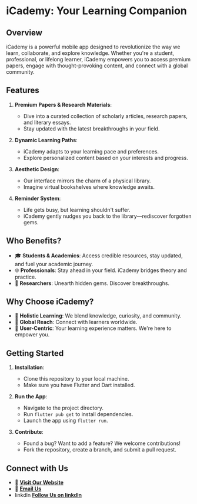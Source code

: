 
# iCademy: Your Learning Companion

## Overview

iCademy is a powerful mobile app designed to revolutionize the way we learn, collaborate, and explore knowledge. Whether you're a student, professional, or lifelong learner, iCademy empowers you to access premium papers, engage with thought-provoking content, and connect with a global community.

## Features

1. **Premium Papers & Research Materials**:
   - Dive into a curated collection of scholarly articles, research papers, and literary essays.
   - Stay updated with the latest breakthroughs in your field.

2. **Dynamic Learning Paths**:
   - iCademy adapts to your learning pace and preferences.
   - Explore personalized content based on your interests and progress.

3. **Aesthetic Design**:
   - Our interface mirrors the charm of a physical library.
   - Imagine virtual bookshelves where knowledge awaits.

4. **Reminder System**:
   - Life gets busy, but learning shouldn't suffer.
   - iCademy gently nudges you back to the library—rediscover forgotten gems.

## Who Benefits?

- 🎓 **Students & Academics**: Access credible resources, stay updated, and fuel your academic journey.
- 🌐 **Professionals**: Stay ahead in your field. iCademy bridges theory and practice.
- 📝 **Researchers**: Unearth hidden gems. Discover breakthroughs.

## Why Choose iCademy?

- 🌈 **Holistic Learning**: We blend knowledge, curiosity, and community.
- 🚀 **Global Reach**: Connect with learners worldwide.
- 🌟 **User-Centric**: Your learning experience matters. We're here to empower you.

## Getting Started

1. **Installation**:
   - Clone this repository to your local machine.
   - Make sure you have Flutter and Dart installed.

2. **Run the App**:
   - Navigate to the project directory.
   - Run `flutter pub get` to install dependencies.
   - Launch the app using `flutter run`.

3. **Contribute**:
   - Found a bug? Want to add a feature? We welcome contributions!
   - Fork the repository, create a branch, and submit a pull request.

## Connect with Us

- 🌟 **[Visit Our Website](https://icademy.lordsignet.org)**
- 📧 **[Email Us](mailto:rocklinganayo@lordsignet.org)**
- linkdln **[Follow Us on linkdln](https://twitter.com/icademyapp)**

